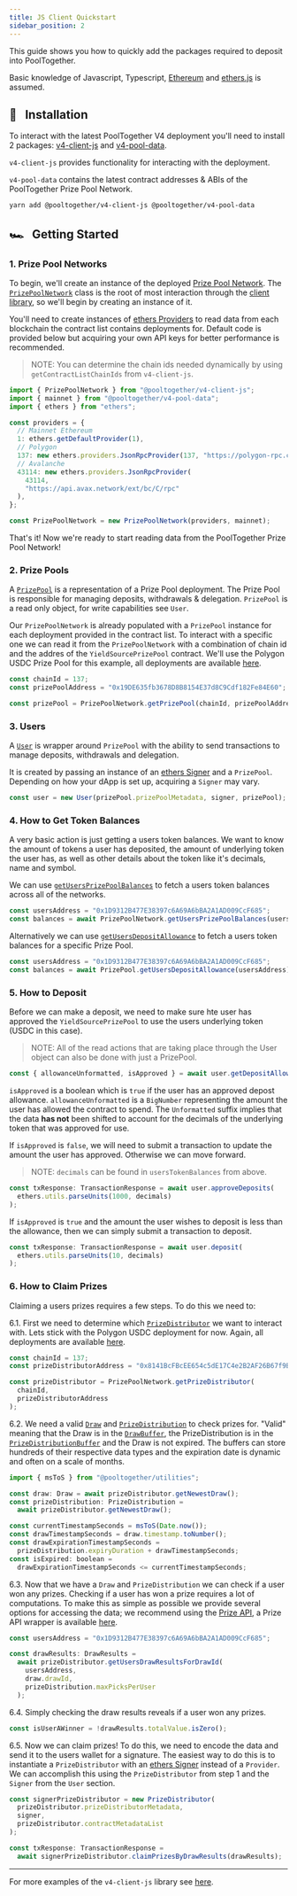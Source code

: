 ```yaml
---
title: JS Client Quickstart
sidebar_position: 2
---
```


This guide shows you how to quickly add the packages required to deposit into PoolTogether.

Basic knowledge of Javascript, Typescript, [Ethereum](https://ethereum.org/en/what-is-ethereum/) and [ethers.js](https://docs.ethers.io/) is assumed.

## 💾 &nbsp; Installation

To interact with the latest PoolTogether V4 deployment you'll need to install 2 packages: [v4-client-js](https://www.npmjs.com/package/@pooltogether/v4-client-js) and [v4-pool-data](https://www.npmjs.com/package/@pooltogether/v4-pool-data).

`v4-client-js` provides functionality for interacting with the deployment.

`v4-pool-data` contains the latest contract addresses & ABIs of the PoolTogether Prize Pool Network.

```bash
yarn add @pooltogether/v4-client-js @pooltogether/v4-pool-data
```

## 🏎️ &nbsp; Getting Started

### 1. Prize Pool Networks

To begin, we'll create an instance of the deployed [Prize Pool Network](/protocol/architecture/prize-pools-network). The [`PrizePoolNetwork`](/protocol/libraries/v4-client-js/Classes/PrizePoolNetwork) class is the root of most interaction through the [client library](/protocol/libraries/v4-client-js/), so we'll begin by creating an instance of it.

You'll need to create instances of [ethers Providers](https://docs.ethers.io/v5/api/providers/) to read data from each blockchain the contract list contains deployments for. Default code is provided below but acquiring your own API keys for better performance is recommended.

> NOTE: You can determine the chain ids needed dynamically by using `getContractListChainIds` from `v4-client-js`.

```js
import { PrizePoolNetwork } from "@pooltogether/v4-client-js";
import { mainnet } from "@pooltogether/v4-pool-data";
import { ethers } from "ethers";

const providers = {
  // Mainnet Ethereum
  1: ethers.getDefaultProvider(1),
  // Polygon
  137: new ethers.providers.JsonRpcProvider(137, "https://polygon-rpc.com"),
  // Avalanche
  43114: new ethers.providers.JsonRpcProvider(
    43114,
    "https://api.avax.network/ext/bc/C/rpc"
  ),
};

const PrizePoolNetwork = new PrizePoolNetwork(providers, mainnet);
```

That's it! Now we're ready to start reading data from the PoolTogether Prize Pool Network!

### 2. Prize Pools

A [`PrizePool`](/protocol/libraries/v4-client-js/Classes/PrizePool) is a representation of a Prize Pool deployment. The Prize Pool is responsible for managing deposits, withdrawals & delegation. `PrizePool` is a read only object, for write capabilities see `User`.

Our `PrizePoolNetwork` is already populated with a `PrizePool` instance for each deployment provided in the contract list. To interact with a specific one we can read it from the `PrizePoolNetwork` with a combination of chain id and the addres of the `YieldSourcePrizePool` contract. We'll use the Polygon USDC Prize Pool for this example, all deployments are available [here](/protocol/deployments/).

```js
const chainId = 137;
const prizePoolAddress = "0x19DE635fb3678D8B8154E37d8C9Cdf182Fe84E60";

const prizePool = PrizePoolNetwork.getPrizePool(chainId, prizePoolAddress);
```

### 3. Users

A [`User`](/protocol/libraries/v4-client-js/Classes/User) is wrapper around `PrizePool` with the ability to send transactions to manage deposits, withdrawals and delegation.

It is created by passing an instance of an [ethers Signer](https://docs.ethers.io/v5/api/signer/) and a `PrizePool`. Depending on how your dApp is set up, acquiring a `Signer` may vary.

```js
const user = new User(prizePool.prizePoolMetadata, signer, prizePool);
```

### 4. How to Get Token Balances

A very basic action is just getting a users token balances. We want to know the amount of tokens a user has deposited, the amount of underlying token the user has, as well as other details about the token like it's decimals, name and symbol.

We can use [`getUsersPrizePoolBalances`](/protocol/libraries/v4-client-js/Classes/PrizePoolNetwork#getusersprizepoolbalances) to fetch a users token balances across all of the networks.

```js
const usersAddress = "0x1D9312B477E38397c6A69A6bBA2A1AD009CcF685";
const balances = await PrizePoolNetwork.getUsersPrizePoolBalances(usersAddress);
```

Alternatively we can use [`getUsersDepositAllowance`](/protocol/libraries/v4-client-js/Classes/PrizePool#getusersdepositallowance) to fetch a users token balances for a specific Prize Pool.

```js
const usersAddress = "0x1D9312B477E38397c6A69A6bBA2A1AD009CcF685";
const balances = await PrizePool.getUsersDepositAllowance(usersAddress);
```

### 5. How to Deposit

Before we can make a deposit, we need to make sure hte user has approved the `YieldSourcePrizePool` to use the users underlying token (USDC in this case).

> NOTE: All of the read actions that are taking place through the User object can also be done with just a PrizePool.

```js
const { allowanceUnformatted, isApproved } = await user.getDepositAllowance();
```

`isApproved` is a boolean which is `true` if the user has an approved depost allowance.
`allowanceUnformatted` is a `BigNumber` representing the amount the user has allowed the contract to spend. The `Unformatted` suffix implies that the data **has not** been shifted to account for the decimals of the underlying token that was approved for use.

If `isApproved` is `false`, we will need to submit a transaction to update the amount the user has approved. Otherwise we can move forward.

> NOTE: `decimals` can be found in `usersTokenBalances` from above.

```js
const txResponse: TransactionResponse = await user.approveDeposits(
  ethers.utils.parseUnits(1000, decimals)
);
```

If `isApproved` is `true` and the amount the user wishes to deposit is less than the allowance, then we can simply submit a transaction to deposit.

```js
const txResponse: TransactionResponse = await user.deposit(
  ethers.utils.parseUnits(10, decimals)
);
```

### 6. How to Claim Prizes

Claiming a users prizes requires a few steps. To do this we need to:

6.1. First we need to determine which [`PrizeDistributor`](/protocol/contracts/v4-core/PrizeDistributor) we want to interact with. Lets stick with the Polygon USDC deployment for now. Again, all deployments are available [here](/protocol/deployments/).

```js
const chainId = 137;
const prizeDistributorAddress = "0x8141BcFBcEE654c5dE17C4e2B2AF26B67f9B9056";

const prizeDistributor = PrizePoolNetwork.getPrizeDistributor(
  chainId,
  prizeDistributorAddress
);
```

6.2. We need a valid [`Draw`](/protocol/libraries/v4-client-js/Exports#draw) and [`PrizeDistribution`](/protocol/libraries/v4-client-js/Exports#prizedistribution) to check prizes for. "Valid" meaning that the Draw is in the [`DrawBuffer`](/protocol/contracts/v4-core/DrawBuffer), the PrizeDistribution is in the [`PrizeDistributionBuffer`](/protocol/contracts/v4-core/PrizeDistributionBuffer) and the Draw is not expired. The buffers can store hundreds of their respective data types and the expiration date is dynamic and often on a scale of months.

```js
import { msToS } from "@pooltogether/utilities";

const draw: Draw = await prizeDistributor.getNewestDraw();
const prizeDistribution: PrizeDistribution =
  await prizeDistributor.getNewestDraw();

const currentTimestampSeconds = msToS(Date.now());
const drawTimestampSeconds = draw.timestamp.toNumber();
const drawExpirationTimestampSeconds =
  prizeDistribution.expiryDuration + drawTimestampSeconds;
const isExpired: boolean =
  drawExpirationTimestampSeconds <= currentTimestampSeconds;
```

6.3. Now that we have a `Draw` and `PrizeDistribution` we can check if a user won any prizes. Checking if a user has won a prize requires a lot of computations. To make this as simple as possible we provide several options for accessing the data; we recommend using the [Prize API](/protocol/api/prize-api), a Prize API wrapper is available [here](/protocol/libraries/v4-client-js/Classes/PrizeApi).

```js
const usersAddress = "0x1D9312B477E38397c6A69A6bBA2A1AD009CcF685";

const drawResults: DrawResults =
  await prizeDistributor.getUsersDrawResultsForDrawId(
    usersAddress,
    draw.drawId,
    prizeDistribution.maxPicksPerUser
  );
```

6.4. Simply checking the draw results reveals if a user won any prizes.

```js
const isUserAWinner = !drawResults.totalValue.isZero();
```

6.5. Now we can claim prizes! To do this, we need to encode the data and send it to the users wallet for a signature. The easiest way to do this is to instantiate a `PrizeDistributor` with an [ethers Signer](https://docs.ethers.io/v5/api/signer/) instead of a `Provider`. We can accomplish this using the `PrizeDistributor` from step 1 and the `Signer` from the `User` section.

```js
const signerPrizeDistributor = new PrizeDistributor(
  prizeDistributor.prizeDistributorMetadata,
  signer,
  prizeDistributor.contractMetadataList
);

const txResponse: TransactionResponse =
  await signerPrizeDistributor.claimPrizesByDrawResults(drawResults);
```

---

For more examples of the `v4-client-js` library see [here](/protocol/libraries/v4-client-js/#--examples).
